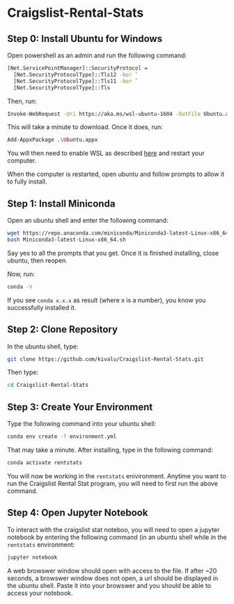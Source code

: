 # Craigslist-Rental-Stats

## Step 0: Install Ubuntu for Windows
Open powershell as an admin and run the following command:
```bash
[Net.ServicePointManager]::SecurityProtocol = 
  [Net.SecurityProtocolType]::Tls12 -bor `
  [Net.SecurityProtocolType]::Tls11 -bor `
  [Net.SecurityProtocolType]::Tls
```
Then, run:
```bash
Invoke-WebRequest -Uri https://aka.ms/wsl-ubuntu-1604 -OutFile Ubuntu.appx -UseBasicParsing
```
This will take a minute to download. Once it does, run:
```bash
Add-AppxPackage .\Ubuntu.appx
```

You will then need to enable WSL as described [here] and restart your computer.

[here]: https://ubuntu.com/tutorials/ubuntu-on-windows#3-enable-wsl

When the computer is restarted, open ubuntu and follow prompts to allow it to fully install. 

## Step 1: Install Miniconda
Open an ubuntu shell and enter the following command:
```bash
wget https://repo.anaconda.com/miniconda/Miniconda3-latest-Linux-x86_64.sh
bash Miniconda3-latest-Linux-x86_64.sh
```
Say yes to all the prompts that you get. Once it is finished installing, close ubuntu, then reopen.

Now, run:
```bash
conda -V
```

If you see `conda x.x.x` as result (where x is a number), you know you successfully installed it. 

## Step 2: Clone Repository

In the ubuntu shell, type:
```bash
git clone https://github.com/kivalu/Craigslist-Rental-Stats.git
```

Then type:
```bash
cd Craigslist-Rental-Stats
```

## Step 3: Create Your Environment
Type the following command into your ubuntu shell:
```bash
conda env create -f environment.yml
```
That may take a minute. After installing, type in the following command:
```bash
conda activate rentstats
```

You will now be working in the `rentstats` enivironment. Anytime you want to run the Craigslist Rental Stat program, you will need to first run the above command. 

## Step 4: Open Jupyter Notebook

To interact with the craigslist stat noteboo, you will need to open a jupyter notebook by entering the following command (in an ubuntu shell while in the `rentstats` environment:
```bash
jupyter notebook
```
A web browswer window should open with access to the file. If after ~20 seconds, a browswer window does not open, a url should be displayed in the ubuntu shell. Paste it into your browswer and you should be able to access your notebook.
